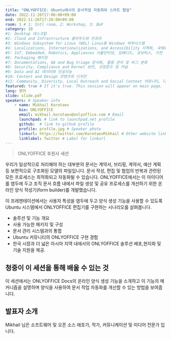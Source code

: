 ```yaml
---
title: "ONLYOFFICE: Ubuntu에서의 문서작업 자동화와 스마트 협업"
date: 2022-11-26T17:00:00+09:00
end: 2022-11-26T17:20:00+09:00
room: 1 # 1: Intl room, 2: Workshop, 3: BoF
category: 10
#1: Desktop 데스크탑
#2: Cloud and Infrastructure 클라우드와 인프라
#3: Windows Subsystem for Linux (WSL) Linux용 Windows 하위시스템
#4: Localizations, Internationalizations, and Accessibility 지역화, 국제화 및 접근성
#5: IoT, Embedded, Robotics, Appliances 사물인터넷, 임베디드, 로보틱스, 가전
#6: Packaging 패키징
#7: Documentations, QA and Bug triage 문서화, 품질 관리 및 버그 분류
#8: Security, Compliance and Kernel 보안, 규정준수 및 커널
#9: Data and AI 데이터와 인공지능
#10: Content and Design 컨텐츠와 디지인
#11: Community, Diversity, Local Outreach and Social Context 커뮤니티, 다양성, 지역 사회 협력과 사회적 관점
featured: true # If it's true. This session will appear on main page.
lang: 영어
slide: slide.pdf
speakers: # Speaker info
    - name: Mikhail Korotaev
      bio: ONLYOFFICE
      email: mikhail.korotaev@onlyoffice.com # Email
      launchpad: # link to launchpad.net profile
      github:  # link to github profile
      profile: profile.jpg # Speaker photo
      linkurl: https://twitter.com/KorotaevMikhail # Other website link url
      linklabel: Twitter # Label for linkurl
---
```


> ONLYOFFICE 후원사 세션

우리가 일상적으로 처리해야 하는 대부분의 문서는 계약서, 브리핑, 계약서, 예산 계획 등 보편적으로 구조화된 모델의 파일입니다. 문서 작성, 편집 및 협업의 반복과 관련된 모든 프로세스는 최적화되고 자동화될 수 있습니다. ONLYOFFICE에서는 이 아이디어를 염두에 두고 조직 문서 흐름 내에서 파일 생성 및 공유 프로세스를 개선하기 위한 온라인 양식 작성기(form builder)를 개발했습니다.

이 프레젠테이션에서는 사용자 특성을 염두에 두고 양식 생성 기능을 사용할 수 있도록 Ubuntu 시스템에서 ONLYOFFICE 편집기를 구현하는 시나리오를 살펴봅니다.

- 솔루션 및 기능 개요
- 사용 가능한 패키지 및 구성
- 문서 관리 시스템과의 통합
- Ubuntu 커뮤니티의 ONLYOFFICE 구현 경험
- 한국 시장과 더 넓은 아시아 지역 내에서의 ONLYOFFICE 솔루션 배포,현지화 및 기술 지원을 제공.

## 청중이 이 세션을 통해 배울 수 있는 것
이 세션에서는 ONLYOFFICE Docs의 온라인 양식 생성 기능을 소개하고 이 기능의 메커니즘을 설명하며 양식을 사용하여 문서 작업 자동화를 개선할 수 있는 방법을 보여줍니다.

## 발표자 소개
Mikhail 님은 소프트웨어 및 오픈 소스 애호가, 작가, 커뮤니케이션 및 미디어 전문가 입니다.